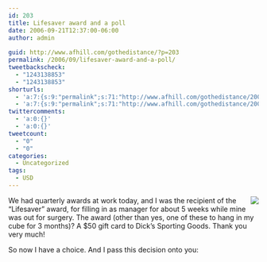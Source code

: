 ```yaml
---
id: 203
title: Lifesaver award and a poll
date: 2006-09-21T12:37:00-06:00
author: admin
  
guid: http://www.afhill.com/gothedistance/?p=203
permalink: /2006/09/lifesaver-award-and-a-poll/
tweetbackscheck:
  - "1243138853"
  - "1243138853"
shorturls:
  - 'a:7:{s:9:"permalink";s:71:"http://www.afhill.com/gothedistance/2006/09/lifesaver-award-and-a-poll/";s:7:"tinyurl";s:25:"http://tinyurl.com/c7mlfb";s:4:"isgd";s:17:"http://is.gd/h9zS";s:5:"bitly";s:19:"http://bit.ly/Qsjek";s:5:"snipr";s:22:"http://snipr.com/aoxv1";s:5:"snurl";s:22:"http://snurl.com/aoxv1";s:7:"snipurl";s:24:"http://snipurl.com/aoxv1";}'
  - 'a:7:{s:9:"permalink";s:71:"http://www.afhill.com/gothedistance/2006/09/lifesaver-award-and-a-poll/";s:7:"tinyurl";s:25:"http://tinyurl.com/c7mlfb";s:4:"isgd";s:17:"http://is.gd/h9zS";s:5:"bitly";s:19:"http://bit.ly/Qsjek";s:5:"snipr";s:22:"http://snipr.com/aoxv1";s:5:"snurl";s:22:"http://snurl.com/aoxv1";s:7:"snipurl";s:24:"http://snipurl.com/aoxv1";}'
twittercomments:
  - 'a:0:{}'
  - 'a:0:{}'
tweetcount:
  - "0"
  - "0"
categories:
  - Uncategorized
tags:
  - USD
---
```

<img align="right" src="http://www.eti.uva.nl/images/portfolio/lifesaver.jpg" />We had quarterly awards at work today, and I was the recipient of the &#8220;Lifesaver&#8221; award, for filling in as manager for about 5 weeks while mine was out for surgery. The award (other than yes, one of these to hang in my cube for 3 months)? A $50 gift card to Dick&#8217;s Sporting Goods. Thank you very much!

So now I have a choice. And I pass this decision onto you:  
<lj-poll-826669>
